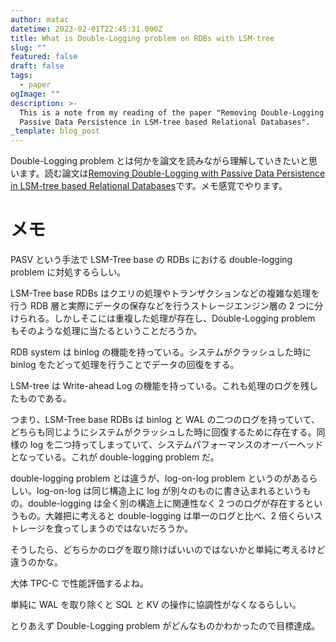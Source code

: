 ```yaml
---
author: matac
datetime: 2023-02-01T22:45:31.000Z
title: What is Double-Logging problem on RDBs with LSM-tree
slug: ""
featured: false
draft: false
tags:
  - paper
ogImage: ""
description: >-
  This is a note from my reading of the paper "Removing Double-Logging with
  Passive Data Persistence in LSM-tree based Relational Databases".
_template: blog_post
---
```


Double-Logging problem とは何かを論文を読みながら理解していきたいと思います。読む論文は[Removing Double-Logging with Passive Data Persistence in LSM-tree based Relational Databases](https://www.usenix.org/conference/fast22/presentation/huang "Removing Double-Logging with Passive Data Persistence in LSM-tree based Relational Databases")です。メモ感覚でやります。

# メモ

PASV という手法で LSM-Tree base の RDBs における double-logging problem に対処するらしい。

LSM-Tree base RDBs はクエリの処理やトランザクションなどの複雑な処理を行う RDB 層と実際にデータの保存などを行うストレージエンジン層の 2 つに分けられる。しかしそこには重複した処理が存在し、Double-Logging problem もそのような処理に当たるということだろうか。

RDB system は binlog の機能を持っている。システムがクラッシュした時に binlog をたどって処理を行うことでデータの回復をする。

LSM-tree は Write-ahead Log の機能を持っている。これも処理のログを残したものである。

つまり、LSM-Tree base RDBs は binlog と WAL の二つのログを持っていて、どちらも同じようにシステムがクラッシュした時に回復するために存在する。同様の log を二つ持ってしまっていて、システムパフォーマンスのオーバーヘッドとなっている。これが double-logging problem だ。

double-logging problem とは違うが、log-on-log problem というのがあるらしい。log-on-log は同じ構造上に log が別々のものに書き込まれるというもの。double-logging は全く別の構造上に関連性なく 2 つのログが存在するというもの。大雑把に考えると double-logging は単一のログと比べ、2 倍くらいストレージを食ってしまうのではないだろうか。

そうしたら、どちらかのログを取り除けばいいのではないかと単純に考えるけど違うのかな。

大体 TPC-C で性能評価するよね。

単純に WAL を取り除くと SQL と KV の操作に協調性がなくなるらしい。

とりあえず Double-Logging problem がどんなものかわかったので目標達成。
